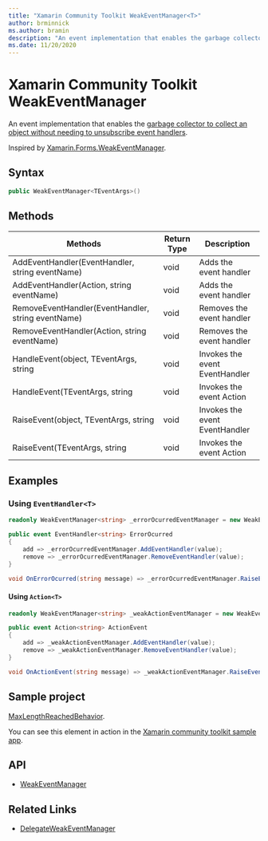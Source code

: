 ```yaml
---
title: "Xamarin Community Toolkit WeakEventManager<T>"
author: brminnick
ms.author: bramin
description: "An event implementation that enables the garbage collector to collect an object without needing to unsubscribe event handlers"
ms.date: 11/20/2020
---
```


# Xamarin Community Toolkit WeakEventManager<TEventArgs>

An event implementation that enables the [garbage collector to collect an object without needing to unsubscribe event handlers](http://paulstovell.com/blog/weakevents).

Inspired by [Xamarin.Forms.WeakEventManager](https://github.com/xamarin/Xamarin.Forms/blob/master/Xamarin.Forms.Core/WeakEventManager.cs).

## Syntax

```csharp
public WeakEventManager<TEventArgs>()
```

## Methods

| Methods | Return Type | Description |
| -- | -- | -- |
| AddEventHandler(EventHandler<TEventArgs>, string eventName) | void | Adds the event handler |
| AddEventHandler(Action<TEventArgs>, string eventName) | void | Adds the event handler |
| RemoveEventHandler(EventHandler<TEventArgs>, string eventName) | void | Removes the event handler |
| RemoveEventHandler(Action<TEventArgs>, string eventName) | void | Removes the event handler |
| HandleEvent(object, TEventArgs, string | void | Invokes the event EventHandler |
| HandleEvent(TEventArgs, string | void | Invokes the event Action |
| RaiseEvent(object, TEventArgs, string | void | Invokes the event EventHandler |
| RaiseEvent(TEventArgs, string | void | Invokes the event Action |

## Examples

### Using `EventHandler<T>`

```csharp
readonly WeakEventManager<string> _errorOcurredEventManager = new WeakEventManager<string>();

public event EventHandler<string> ErrorOcurred
{
    add => _errorOcurredEventManager.AddEventHandler(value);
    remove => _errorOcurredEventManager.RemoveEventHandler(value);
}

void OnErrorOcurred(string message) => _errorOcurredEventManager.RaiseEvent(this, message, nameof(ErrorOcurred));
```

#### Using `Action<T>`

```csharp
readonly WeakEventManager<string> _weakActionEventManager = new WeakEventManager<string>();

public event Action<string> ActionEvent
{
    add => _weakActionEventManager.AddEventHandler(value);
    remove => _weakActionEventManager.RemoveEventHandler(value);
}

void OnActionEvent(string message) => _weakActionEventManager.RaiseEvent(message, nameof(ActionEvent));
```
## Sample project

[MaxLengthReachedBehavior](https://github.com/xamarin/XamarinCommunityToolkit/blob/main/src/CommunityToolkit/Xamarin.CommunityToolkit.Sample/Behaviors/MaxLengthReachedBehavior.shared.cs). 

You can see this element in action in the [Xamarin community toolkit sample app](https://github.com/xamarin/XamarinCommunityToolkit/tree/main/XamarinCommunityToolkitSample).

## API 

- [WeakEventManager<T>](https://github.com/xamarin/XamarinCommunityToolkit/blob/main/src/CommunityToolkit/Xamarin.CommunityToolkit/Helpers/WeakEventManager.shared.cs)

## Related Links

- [DelegateWeakEventManager](./delegateweakeventmanager.md)
